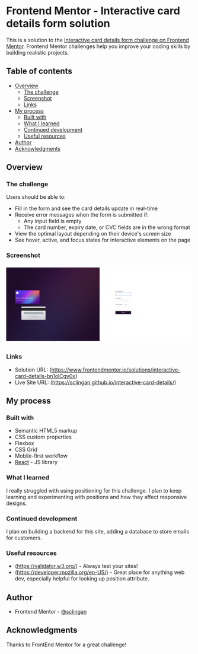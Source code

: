 # Frontend Mentor - Interactive card details form solution

This is a solution to the [Interactive card details form challenge on Frontend Mentor](https://www.frontendmentor.io/challenges/interactive-card-details-form-XpS8cKZDWw). Frontend Mentor challenges help you improve your coding skills by building realistic projects. 

## Table of contents

- [Overview](#overview)
  - [The challenge](#the-challenge)
  - [Screenshot](#screenshot)
  - [Links](#links)
- [My process](#my-process)
  - [Built with](#built-with)
  - [What I learned](#what-i-learned)
  - [Continued development](#continued-development)
  - [Useful resources](#useful-resources)
- [Author](#author)
- [Acknowledgments](#acknowledgments)


## Overview

### The challenge

Users should be able to:

- Fill in the form and see the card details update in real-time
- Receive error messages when the form is submitted if:
  - Any input field is empty
  - The card number, expiry date, or CVC fields are in the wrong format
- View the optimal layout depending on their device's screen size
- See hover, active, and focus states for interactive elements on the page

### Screenshot

![](./public/images/screenshot.png)



### Links

- Solution URL:  (https://www.frontendmentor.io/solutions/interactive-card-details-bn1olCgv0x)
- Live Site URL: (https://sclingan.github.io/interactive-card-details/)

## My process

### Built with

- Semantic HTML5 markup
- CSS custom properties
- Flexbox
- CSS Grid
- Mobile-first workflow
- [React](https://reactjs.org/) - JS library


### What I learned
I really struggled with using positioning for this challenge. I plan to keep learning and 
experimenting with positions and how they affect responsive designs.



### Continued development

I plan on building a backend for this site, adding a database to store emails for customers.


### Useful resources

- (https://validator.w3.org/) - Always test your sites!
- (https://developer.mozilla.org/en-US/) - Great place for anything web dev, especially helpful for looking up position attribute.


## Author

- Frontend Mentor - [@sclingan](https://www.frontendmentor.io/profile/sclingan)


## Acknowledgments

Thanks to FrontEnd Mentor for a great challenge!
